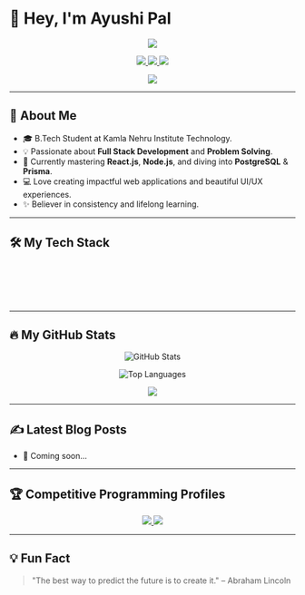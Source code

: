 # 👋 Hey, I'm Ayushi Pal

<p align="center">
  <img src="https://capsule-render.vercel.app/api?type=waving&color=gradient&height=200&text=Welcome%20to%20my%20Profile!&animation=fadeIn&fontColor=ffffff&fontSize=60" />
</p>

<p align="center">
  <a href="https://www.linkedin.com/in/ayushi-pal-123456789/"> <!-- Replace with real LinkedIn URL -->
    <img src="https://img.shields.io/badge/LinkedIn-0077B5?style=for-the-badge&logo=linkedin&logoColor=white" />
  </a>
  <a href="mailto:ayushi.email@example.com"> <!-- Replace with real email -->
    <img src="https://img.shields.io/badge/Gmail-D14836?style=for-the-badge&logo=gmail&logoColor=white" />
  </a>
  <a href="https://ayushi-portfolio.vercel.app/"> <!-- Replace with real portfolio URL -->
    <img src="https://img.shields.io/badge/Portfolio-342AC8?style=for-the-badge&logo=web&logoColor=white" />
  </a>
</p>

<p align="center">
  <img src="https://komarev.com/ghpvc/?username=ayushiGitHubID&label=Profile%20Views&color=blueviolet&style=flat-square" />
</p>

---

## 🚀 About Me

- 🎓 B.Tech Student at Kamla Nehru Institute Technology.
- 💡 Passionate about **Full Stack Development** and **Problem Solving**.
- 🌱 Currently mastering **React.js**, **Node.js**, and diving into **PostgreSQL** & **Prisma**.
- 💻 Love creating impactful web applications and beautiful UI/UX experiences.
- ✨ Believer in consistency and lifelong learning.

---

## 🛠️ My Tech Stack

<div align="center">
  <marquee behavior="scroll" direction="left" scrollamount="5" style="width: 100%; white-space: nowrap; overflow: hidden; padding: 10px 0;">
    <img src="https://skillicons.dev/icons?i=c" height="45" style="margin: 0 20px;" />
    <img src="https://skillicons.dev/icons?i=cpp" height="45" style="margin: 0 20px;" />
    <img src="https://skillicons.dev/icons?i=java" height="45" style="margin: 0 20px;" />
    <img src="https://skillicons.dev/icons?i=python" height="45" style="margin: 0 20px;" />
    <img src="https://skillicons.dev/icons?i=ts" height="45" style="margin: 0 20px;" />
    <img src="https://skillicons.dev/icons?i=js" height="45" style="margin: 0 20px;" />
    <img src="https://skillicons.dev/icons?i=html" height="45" style="margin: 0 20px;" />
    <img src="https://skillicons.dev/icons?i=css" height="45" style="margin: 0 20px;" />
    <img src="https://skillicons.dev/icons?i=react" height="45" style="margin: 0 20px;" />
    <img src="https://skillicons.dev/icons?i=nodejs" height="45" style="margin: 0 20px;" />
    <img src="https://skillicons.dev/icons?i=express" height="45" style="margin: 0 20px;" />
    <img src="https://skillicons.dev/icons?i=mongodb" height="45" style="margin: 0 20px;" />
    <img src="https://skillicons.dev/icons?i=postgres" height="45" style="margin: 0 20px;" />
    <img src="https://skillicons.dev/icons?i=prisma" height="45" style="margin: 0 20px;" />
    <img src="https://skillicons.dev/icons?i=git" height="45" style="margin: 0 20px;" />
    <img src="https://skillicons.dev/icons?i=github" height="45" style="margin: 0 20px;" />
    <img src="https://skillicons.dev/icons?i=vscode" height="45" style="margin: 0 20px;" />
    <img src="https://skillicons.dev/icons?i=postman" height="45" style="margin: 0 20px;" />
  </marquee>
</div>

---

## 🔥 My GitHub Stats


<p align="center">
  <img src="https://github-readme-stats.vercel.app/api?username=Ayushi-1508m&show_icons=true&theme=dracula&rank_icon=github" alt="GitHub Stats" />
</p>

<p align="center">
  <img src="https://github-readme-stats.vercel.app/api/top-langs/?username=Ayushi-1508&layout=compact&theme=dracula" alt="Top Languages" />
</p>


<p align="center">
  <img src="https://github-profile-summary-cards.vercel.app/api/cards/profile-details?username=Ayushi-1508&theme=dracula" />
</p>


---

## ✍️ Latest Blog Posts

<!-- BLOG-POST-LIST:START -->
<!-- Replace this with an auto-blog fetcher or manual links -->
- 🚧 Coming soon...
<!-- BLOG-POST-LIST:END -->

---

## 🏆 Competitive Programming Profiles

<p align="center">
  <a href="https://codeforces.com/profile/ayushiCodeforcesID"> <!-- Replace with actual ID -->
    <img src="https://img.shields.io/badge/Codeforces-445f9d?style=for-the-badge&logo=codeforces&logoColor=white" />
  </a>
  <a href="https://leetcode.com/ayushiLeetcodeID"> <!-- Replace with actual ID -->
    <img src="https://img.shields.io/badge/LeetCode-FFA116?style=for-the-badge&logo=leetcode&logoColor=black" />
  </a>
</p>

---

## 💡 Fun Fact

> "The best way to predict the future is to create it." – Abraham Lincoln
